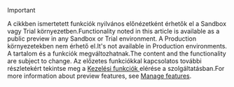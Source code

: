 > [!IMPORTANT]
> <span data-ttu-id="40ab3-101">A cikkben ismertetett funkciók nyilvános előnézetként érhetők el a Sandbox vagy Trial környezetben.</span><span class="sxs-lookup"><span data-stu-id="40ab3-101">Functionality noted in this article is available as a public preview in any Sandbox or Trial environment.</span></span> <span data-ttu-id="40ab3-102">A Production környezetekben nem érhető el.</span><span class="sxs-lookup"><span data-stu-id="40ab3-102">It's not available in Production environments.</span></span> <span data-ttu-id="40ab3-103">A tartalom és a funkciók megváltozhatnak.</span><span class="sxs-lookup"><span data-stu-id="40ab3-103">The content and the functionality are subject to change.</span></span> <span data-ttu-id="40ab3-104">Az előzetes funkciókkal kapcsolatos további részletekért tekintse meg a [Kezelési funkciók ](../hr-admin-manage-features.md)elérése a szolgáltatásban.</span><span class="sxs-lookup"><span data-stu-id="40ab3-104">For more information about preview features, see [Manage features](../hr-admin-manage-features.md).</span></span>